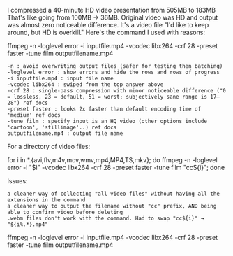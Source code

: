 

I compressed a 40-minute HD video presentation from 505MB to 183MB
That's like going from 100MB → 36MB.
Original video was HD and output was almost zero noticeable difference.
It's a video file "I'd like to keep around, but HD is overkill."
Here's the command I used with reasons:

ffmpeg -n -loglevel error -i inputfile.mp4 -vcodec libx264 -crf 28 -preset faster -tune film outputfilename.mp4

    -n : avoid overwriting output files (safer for testing then batching)
    -loglevel error : show errors and hide the rows and rows of progress
    -i inputfile.mp4 : input file name
    -vcodec libx264 : swiped from the top answer above
    -crf 28 : single-pass compression with minor noticeable difference ("0 = lossless, 23 = default, 51 = worst; subjectively sane range is 17–28") ref docs
    -preset faster : looks 2x faster than default encoding time of 'medium' ref docs
    -tune film : specify input is an HQ video (other options include 'cartoon', 'stillimage'..) ref docs
    outputfilename.mp4 : output file name

For a directory of video files:

for i in *.{avi,flv,m4v,mov,wmv,mp4,MP4,TS,mkv}; do ffmpeg -n -loglevel error -i "$i" -vcodec libx264 -crf 28 -preset faster -tune film "cc${i}"; done

Issues:

    a cleaner way of collecting "all video files" without having all the extensions in the command
    a cleaner way to output the filename without "cc" prefix, AND being able to confirm video before deleting
    .webm files don't work with the command. Had to swap "cc${i}" → "${i%.*}.mp4"

ffmpeg -n -loglevel error -i inputfile.mp4 -vcodec libx264 -crf 28 -preset faster -tune film outputfilename.mp4
